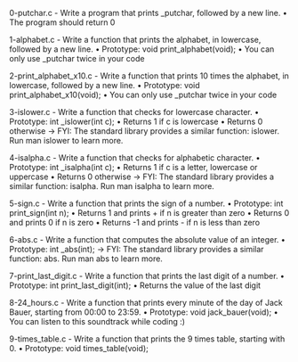 0-putchar.c - Write a program that prints _putchar, followed by a new line.
      • The program should return 0

1-alphabet.c - Write a function that prints the alphabet, in lowercase, followed by a new line.
      • Prototype: void print_alphabet(void);
      • You can only use _putchar twice in your code

2-print_alphabet_x10.c - Write a function that prints 10 times the alphabet, in lowercase, followed by a new line.
      • Prototype: void print_alphabet_x10(void);
      • You can only use _putchar twice in your code

3-islower.c - Write a function that checks for lowercase character.
      • Prototype: int _islower(int c);
      • Returns 1 if c is lowercase
      • Returns 0 otherwise
      -> FYI: The standard library provides a similar function: islower. Run man islower to learn more.

4-isalpha.c - Write a function that checks for alphabetic character.
      • Prototype: int _isalpha(int c);
      • Returns 1 if c is a letter, lowercase or uppercase
      • Returns 0 otherwise
      -> FYI: The standard library provides a similar function: isalpha. Run man isalpha to learn more.

5-sign.c - Write a function that prints the sign of a number.
      • Prototype: int print_sign(int n);
      • Returns 1 and prints + if n is greater than zero
      • Returns 0 and prints 0 if n is zero
      • Returns -1 and prints - if n is less than zero

6-abs.c - Write a function that computes the absolute value of an integer.
	• Prototype: int _abs(int);
	-> FYI: The standard library provides a similar function: abs. Run man abs to learn more.

7-print_last_digit.c - Write a function that prints the last digit of a number.
      • Prototype: int print_last_digit(int);
      • Returns the value of the last digit

8-24_hours.c - Write a function that prints every minute of the day of Jack Bauer, starting from 00:00 to 23:59.
      • Prototype: void jack_bauer(void);
      • You can listen to this soundtrack while coding :)

9-times_table.c - Write a function that prints the 9 times table, starting with 0.
      • Prototype: void times_table(void);

